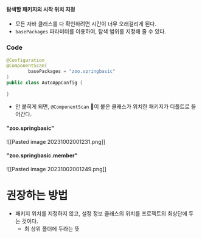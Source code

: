 #### 탐색할 패키지의 시작 위치 지정
- 모든 자바 클래스를 다 확인하려면 시간이 너무 오래걸리게 된다.
- `basePackages` 파라미터를 이용하여, 탐색 범위를 지정해 줄 수 있다.

### Code
```java
@Configuration  
@ComponentScan(  
        basePackages = "zoo.springbasic"  
)  
public class AutoAppConfig {  
  
}
```
- 안 붙히게 되면, `@ComponentScan` 이 붙은 클래스가 위치한 패키지가 디폴트로 들어간다.
#### "zoo.springbasic"
![[Pasted image 20231002001231.png]]
#### "zoo.springbasic.member"
![[Pasted image 20231002001249.png]]


# 권장하는 방법
- 패키지 위치를 지정하지 않고, 설정 정보 클래스의 위치를 프로젝트의 최상단에 두는 것이다.
	- 최 상위 폴더에 두라는 뜻
